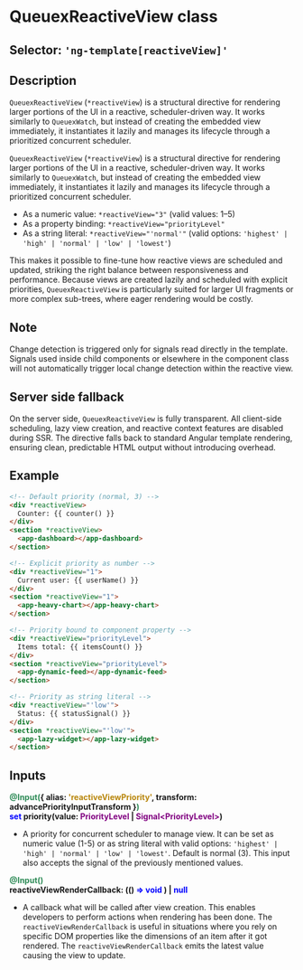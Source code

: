 # QueuexReactiveView class

## Selector: `'ng-template[reactiveView]'`

## Description
`QueuexReactiveView` (`*reactiveView`) is a structural directive for rendering larger portions of the UI in a reactive, scheduler-driven way. It works similarly to `QueuexWatch`, but instead of creating the embedded view immediately, it instantiates it lazily and manages its lifecycle through a prioritized concurrent scheduler.

`QueuexReactiveView` (`*reactiveView`) is a structural directive for rendering larger portions of the UI in a reactive, scheduler-driven way. It works similarly to `QueuexWatch`, but instead of creating the embedded view immediately, it instantiates it lazily and manages its lifecycle through a prioritized concurrent scheduler.

  - As a numeric value: `*reactiveView="3"` (valid values: 1–5)
  - As a property binding: `*reactiveView="priorityLevel"`
  - As a string literal: `*reactiveView="'normal'"`
  (valid options: `'highest' | 'high' | 'normal' | 'low' | 'lowest'`)

This makes it possible to fine-tune how reactive views are scheduled and updated, striking the right balance between responsiveness and performance. Because views are created lazily and scheduled with explicit priorities, `QueuexReactiveView` is particularly suited for larger UI fragments or more complex sub-trees, where eager  rendering would be costly.

## Note
Change detection is triggered only for signals read directly in the template. Signals used inside child components or elsewhere in the component class will not automatically trigger local change detection within the reactive view.

## Server side fallback
On the server side, `QueuexReactiveView` is fully transparent. All client-side scheduling, lazy view creation, and reactive context features are disabled during SSR. The directive falls back to standard Angular template rendering,  ensuring clean, predictable HTML output without introducing overhead.

## Example
```html
<!-- Default priority (normal, 3) -->
<div *reactiveView>
  Counter: {{ counter() }}
</div>
<section *reactiveView>
  <app-dashboard></app-dashboard>
</section>

<!-- Explicit priority as number -->
<div *reactiveView="1">
  Current user: {{ userName() }}
</div>
<section *reactiveView="1">
  <app-heavy-chart></app-heavy-chart>
</section>

<!-- Priority bound to component property -->
<div *reactiveView="priorityLevel">
  Items total: {{ itemsCount() }}
</div>
<section *reactiveView="priorityLevel">
  <app-dynamic-feed></app-dynamic-feed>
</section>

<!-- Priority as string literal -->
<div *reactiveView="'low'">
  Status: {{ statusSignal() }}
</div>
<section *reactiveView="'low'">
  <app-lazy-widget></app-lazy-widget>
</section>
 ```

## Inputs
**<span style="color: seaGreen">@Input(</span>{ alias: <span style="color: darkgoldenrod">'reactiveViewPriority'</span>, transform: advancePriorityInputTransform }<span style="color: seaGreen">)</span><br>
<span style="color: blue">set</span> priority(value: <span style="color: purple">PriorityLevel</span> | <span style="color: purple">Signal\<PriorityLevel></span>)**
  - A priority for concurrent scheduler to manage view. It can be set as numeric value (1-5) or as string literal with valid options: `'highest' | 'high' | 'normal' | 'low' | 'lowest'`. Default is normal (3). This input also accepts the signal of the previously mentioned values.

**<span style="color: seaGreen">@Input()</span><br>
reactiveViewRenderCallback: (()<span style="color: blue"> => void </span>) | <span style="color: blue">null</span>**
  - A callback what will be called after view creation. This enables developers to perform actions when rendering has been done. The `reactiveViewRenderCallback` is useful in situations where you rely on specific DOM properties like the dimensions of an item after it got rendered. The `reactiveViewRenderCallback` emits the latest value causing the view to update.

